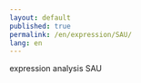 ```yaml
---
layout: default
published: true
permalink: /en/expression/SAU/
lang: en
---
```


expression analysis SAU
